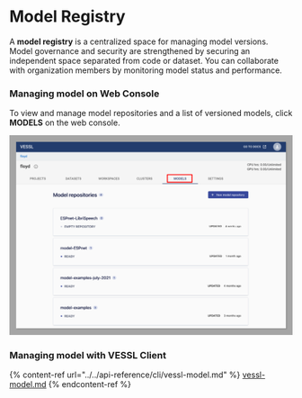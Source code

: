# Model Registry

A **model registry** is a centralized space for managing model versions. Model governance and security are strengthened by securing an independent space separated from code or dataset. You can collaborate with organization members by monitoring model status and performance.

### Managing model on Web Console

To view and manage model repositories and a list of versioned models, click **MODELS** on the web console.

![](<../../.gitbook/assets/image (108).png>)

### Managing model with VESSL Client

{% content-ref url="../../api-reference/cli/vessl-model.md" %}
[vessl-model.md](../../api-reference/cli/vessl-model.md)
{% endcontent-ref %}
